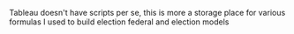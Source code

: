 Tableau doesn't have scripts per se, this is more a storage place for various formulas I used to build election federal and election models
